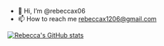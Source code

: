 - 👋 Hi, I’m @rebeccax06
- 📫 How to reach me rebeccax1206@gmail.com

[![Rebecca's GitHub stats](https://github-readme-stats.vercel.app/api?username=rebeccax06)](https://github.com/anuraghazra/github-readme-stats)
